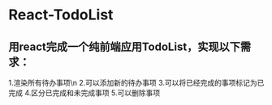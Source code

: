 # React-TodoList

## 用react完成一个纯前端应用TodoList，实现以下需求：
1.渲染所有待办事项\n
2.可以添加新的待办事项
3.可以将已经完成的事项标记为已完成
4.区分已完成和未完成事项
5.可以删除事项
